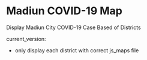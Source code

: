 # Madiun COVID-19 Map
Display Madiun City COVID-19 Case Based of Districts

current_version:
- only display each district with correct js_maps file

